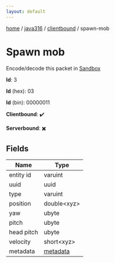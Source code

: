 ```yaml
---
layout: default
---
```


[home](/)  /  [java316](/protocol/java316)  /  [clientbound](/protocol/java316/clientbound)  /  spawn-mob

# Spawn mob

Encode/decode this packet in [Sandbox](../../../sandbox/java316#Clientbound.SpawnMob)

**Id**: 3

**Id** (hex): 03

**Id** (bin): 00000011

**Clientbound**: ✔️

**Serverbound**: ✖️

## Fields

Name | Type
---|---
entity id | varuint
uuid | uuid
type | varuint
position | double&lt;xyz&gt;
yaw | ubyte
pitch | ubyte
head pitch | ubyte
velocity | short&lt;xyz&gt;
metadata | [metadata](/protocol/java316/metadata)
